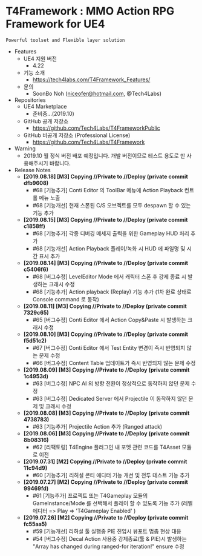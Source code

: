 # T4Framework : MMO Action RPG Framework for UE4
``` 
Powerful toolset and Flexible layer solution
``` 

- Features
  - UE4 지원 버전
    - 4.22
  - 기능 소개
    - <https://tech4labs.com/T4Framework_Features/>
  - 문의
    - SoonBo Noh (<niceofer@hotmail.com>, @Tech4Labs)
- Repositories
  - UE4 Marketplace
    - 준비중...(2019.10)
  - GitHub 공개 저장소
    - <https://github.com/Tech4Labs/T4FrameworkPublic>
  - GitHub 비공개 저장소 (Professional License)
    - <https://github.com/Tech4Labs/T4Framework>
- Warning
  - 2019.10 월 정식 버전 배포 예정입니다. 개발 버전이므로 테스트 용도로 만 사용해주시기 바랍니다.
- Release Notes
  - **[2019.08.18] [M3] Copying //Private to //Deploy (private commit dfb9608)**
    - #68 [기능추가] Conti Editor 의 ToolBar 메뉴에 Action Playback 컨트롤 메뉴 노출 
	- #68 [기능개선] 현재 스폰된 C/S 오브젝트를 모두 despawn 할 수 있는 기능 추가
  - **[2019.08.15] [M3] Copying //Private to //Deploy (private commit c1858ff)**
    - #68 [기능추가] 각종 디버깅 메세지 출력을 위한 Gameplay HUD 처리 추가 
	- #68 [기능개선] Action Playback 플레이/녹화 시 HUD 에 파일명 및 시간 표시 추가
  - **[2019.08.14] [M3] Copying //Private to //Deploy (private commit c5406f6)**
    - #68 [버그수정] LevelEditor Mode 에서 캐릭터 스폰 후 강제 종료 시 발생하는 크래시 수정
	- #68 [기능추가] Action playback (Replay) 기능 추가 (1차 완료 상태로 Console command 로 동작)
  - **[2019.08.11] [M3] Copying //Private to //Deploy (private commit 7329c65)**
    - #65 [버그수정] Conti Editor 에서 Action Copy&Paste 시 발생하는 크래시 수정
  - **[2019.08.10] [M3] Copying //Private to //Deploy (private commit f5d51c2)**
    - #67 [버그수정] Conti Editor 에서 Test Entity 변경이 즉시 반영되지 않는 문제 수정
    - #66 [버그수정] Content Table 업데이트가 즉시 반영되지 않는 문제 수정
  - **[2019.08.09] [M3] Copying //Private to //Deploy (private commit 1c4953d)**
    - #63 [버그수정] NPC AI 의 방향 전환이 정상적으로 동작하지 않던 문제 수정
    - #63 [버그수정] Dedicated Server 에서 Projectile 이 동작하지 않던 문제 및 크래시 수정
  - **[2019.08.08] [M3] Copying //Private to //Deploy (private commit 4738783)**
    - #63 [기능추가] Projectile Action 추가 (Ranged attack)
  - **[2019.08.06] [M3] Copying //Private to //Deploy (private commit 8b08316)**
    - #62 [리팩토링] T4Engine 플러그인 내 포멧 관련 코드를 T4Asset 모듈로 이전
  - **[2019.07.31] [M2] Copying //Private to //Deploy (private commit 11c94d9)**
    - #60 [기능추가] 리허설 콘티 에디터 기능 개선 및 전투 테스트 기능 추가
  - **[2019.07.27] [M2] Copying //Private to //Deploy (private commit 99469fd)**
    - #61 [기능추가] 프로젝트 또는 T4Gameplay 모듈의 GameInstance/Mode 를 선택해서 플레이 할 수 있도록 기능 추가 (레벨 에디터 => Play => 'T4Gameplay Enabled' )
  - **[2019.07.26] [M2] Copying //Private to //Deploy (private commit fc55aa5)**
    - #59 [기능개선] 리허설 툴 실행중 PIE 진입시 뷰포트 멈춤 현상 대응
    - #54 [버그수정] Decal Action 사용중 강제종료(툴 & PIE)시 발생하는 "Array has changed during ranged-for iteration!" ensure 수정
